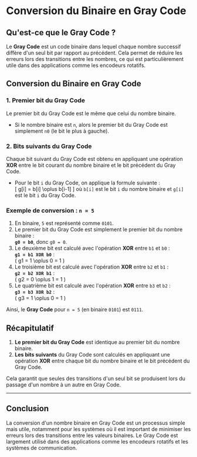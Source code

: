 # Conversion du Binaire en Gray Code

## Qu'est-ce que le Gray Code ?

Le **Gray Code** est un code binaire dans lequel chaque nombre successif diffère d'un seul bit par rapport au précédent. Cela permet de réduire les erreurs lors des transitions entre les nombres, ce qui est particulièrement utile dans des applications comme les encodeurs rotatifs.

## Conversion du Binaire en Gray Code

### 1. Premier bit du Gray Code
Le premier bit du Gray Code est le même que celui du nombre binaire.
- Si le nombre binaire est `n`, alors le premier bit du Gray Code est simplement `n0` (le bit le plus à gauche).

### 2. Bits suivants du Gray Code
Chaque bit suivant du Gray Code est obtenu en appliquant une opération **XOR** entre le bit courant du nombre binaire et le bit précédent du Gray Code.
- Pour le bit `i` du Gray Code, on applique la formule suivante :  
  \[
  g[i] = b[i] \oplus b[i-1]
  \]
  où `b[i]` est le bit `i` du nombre binaire et `g[i]` est le bit `i` du Gray Code.

### Exemple de conversion : `n = 5`

1. En binaire, `5` est représenté comme `0101`.
2. Le premier bit du Gray Code est simplement le premier bit du nombre binaire :  
   **`g0 = b0`**, donc `g0 = 0`.
3. Le deuxième bit est calculé avec l'opération **XOR** entre `b1` et `b0` :  
   **`g1 = b1 XOR b0`** :  
   \( g1 = 1 \oplus 0 = 1 \)
4. Le troisième bit est calculé avec l'opération **XOR** entre `b2` et `b1` :  
   **`g2 = b2 XOR b1`** :  
   \( g2 = 0 \oplus 1 = 1 \)
5. Le quatrième bit est calculé avec l'opération **XOR** entre `b3` et `b2` :  
   **`g3 = b3 XOR b2`** :  
   \( g3 = 1 \oplus 0 = 1 \)

Ainsi, le **Gray Code** pour `n = 5` (en binaire `0101`) est `0111`.

## Récapitulatif

1. **Le premier bit du Gray Code** est identique au premier bit du nombre binaire.
2. **Les bits suivants** du Gray Code sont calculés en appliquant une opération **XOR** entre chaque bit du nombre binaire et le bit précédent du Gray Code.

Cela garantit que seules des transitions d'un seul bit se produisent lors du passage d'un nombre à un autre en Gray Code.

---

## Conclusion

La conversion d'un nombre binaire en Gray Code est un processus simple mais utile, notamment pour les systèmes où il est important de minimiser les erreurs lors des transitions entre les valeurs binaires. Le Gray Code est largement utilisé dans des applications comme les encodeurs rotatifs et les systèmes de communication.

